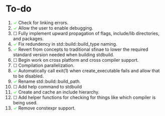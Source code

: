 <style type="text/css">
	c { color:#00FF00; }
	c::before { content: "✓"; }
	nc::before { content: "☐"; }
</style>

# To-do

1. <c></c> Check for linking errors.  
2. <c></c> Allow the user to enable debugging.  
3. <nc></nc> Fully implement upward propagation of flags, include/lib directories, and packages.  
4. <c></c> Fix redundency in std::build::build_type naming.  
5. <c></c> Revert from concepts to traditional sfinae to lower the required standard version needed when building stdbuild.  
6. <nc></nc> Begin work on cross platform and cross compiler support.  
7. <nc></nc> Compilation parallelization.  
8. <c></c> Automatically call exit(1) when create_executable fails and allow that to be disabled.
9. <c></c> Rename std::build::build_path.  
10. <nc></nc> Add help command to stdbuild
11. <c></c> Create and cache an include hierarchy.
11. <nc></nc> Add helper functions for checking for things like which compiler is being used.
12. <c></c> Remove constexpr support.